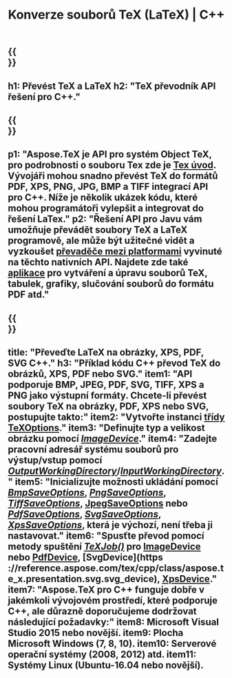 ﻿---
translation: true
template: /_templates/_conversion-cpp.md
title: Konverze souborů TeX (LaTeX) | C++
url: /cpp/conversion/
keywords: tex converter cpp api, tex converter c++ api
description: TeX (LaTeX) konverze C++ API řešení. Převeďte soubory LaTeX do PDF, XPS a obrázků včetně PNG, JPEG, TIFF, BMP pomocí několika řádků kódu C++.
family: tex
platformtag: cpp
feature: conversion
---

{{<section banner>}}
---
h1: Převést TeX a LaTeX
h2: "TeX převodník API řešení pro C++."
---

{{<section overview>}}
---
p1: "Aspose.TeX je API pro systém Object TeX, pro podrobnosti o souboru Tex zde je [Tex úvod](https://docs.aspose.com/tex/cpp/what-is-tex/). Vývojáři mohou snadno převést TeX do formátů PDF, XPS, PNG, JPG, BMP a TIFF integrací API pro C++. Níže je několik ukázek kódu, které mohou programátoři vylepšit a integrovat do řešení LaTex."
p2: "Řešení API pro Javu vám umožňuje převádět soubory TeX a LaTeX programově, ale může být užitečné vidět a vyzkoušet [převaděče mezi platformami](https://products.aspose.app/tex/conversion) vyvinuté na těchto nativních API. Najdete zde také [aplikace](https://products.aspose.app/tex/applications) pro vytváření a úpravu souborů TeX, tabulek, grafiky, slučování souborů do formátu PDF atd."
---

{{<section feature1>}}
---
title: "Převeďte LaTeX na obrázky, XPS, PDF, SVG C++."
h3: "Příklad kódu C++ převod TeX do obrázků, XPS, PDF nebo SVG."
item1: "API podporuje BMP, JPEG, PDF, SVG, TIFF, XPS a PNG jako výstupní formáty. Chcete-li převést soubory TeX na obrázky, PDF, XPS nebo SVG, postupujte takto:"
item2: "Vytvořte instanci [třídy TeXOptions](https://reference.aspose.com/tex/cpp/class/aspose.te_x.te_x_options)."
item3: "Definujte typ a velikost obrázku pomocí [*ImageDevice*](https://reference.aspose.com/tex/cpp/class/aspose.te_x.presentation.image.image_device)."
item4: "Zadejte pracovní adresář systému souborů pro výstup/vstup pomocí [*OutputWorkingDirectory*](https://reference.aspose.com/tex/cpp/class/aspose.te_x.te_x_options#aa4f4ea6dab7db5ba1b40800495f16f63)/[*InputWorkingDirectory*](https://reference.aspose.com/tex/cpp/class/aspose.te_x.te_x_options#aa4f4ea6dab7db5ba1b40800495f16f63)."
item5: "Inicializujte možnosti ukládání pomocí [*BmpSaveOptions*](https://reference.aspose.com/tex/cpp/class/aspose.te_x.presentation.image.bmp_save_options), [*PngSaveOptions*](https://reference.aspose.com/tex/cpp/class/aspose.te_x.presentation.image.png_save_options), [*TiffSaveOptions*](https://reference.aspose.com/tex/cpp/class/aspose.te_x.presentation.image.tiff_save_options), [ JpegSaveOptions](https://reference.aspose.com/tex/cpp/class/aspose.te_x.presentation.image.jpeg_save_options) nebo [*PdfSaveOptions*](https://reference.aspose.com/tex/cpp/class/aspose.te_x.presentation.pdf.pdf_save_options), [*SvgSaveOptions*](https://reference.aspose.com/tex/cpp/class/aspose.te_x.presentation.svg.svg_save_options), [*XpsSaveOptions*](https://reference.aspose.com/tex/cpp/class/aspose.te_x.presentation.xps.xps_save_options), která je výchozí, není třeba ji nastavovat."
item6: "Spusťte převod pomocí metody spuštění [*TeXJob()*](https://reference.aspose.com/tex/cpp/class/aspose.te_x.te_x_job) pro [ImageDevice](https://reference.aspose.com/tex/cpp/class/aspose.te_x.presentation.image.image_device) nebo [PdfDevice](https://reference.aspose.com/tex/cpp/class/aspose.te_x.presentation.pdf.pdf_device), [SvgDevice](https ://reference.aspose.com/tex/cpp/class/aspose.te_x.presentation.svg.svg_device), [XpsDevice](https://reference.aspose.com/tex/cpp/class/aspose.te_x.prezentace.xps.xps_zařízení)."
item7: "Aspose.TeX pro C++ funguje dobře v jakémkoli vývojovém prostředí, které podporuje C++, ale důrazně doporučujeme dodržovat následující požadavky:"
item8: Microsoft Visual Studio 2015 nebo novější.
item9: Plocha Microsoft Windows (7, 8, 10).
item10: Serverové operační systémy (2008, 2012) atd.
item11: Systémy Linux (Ubuntu-16.04 nebo novější).
---


